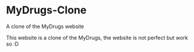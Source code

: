 # MyDrugs-Clone
A clone of the MyDrugs website

This website is a clone of the MyDrugs, the website is not perfect but work so :D
